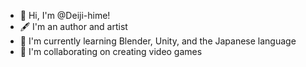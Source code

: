 - 👋 Hi, I'm @Deiji-hime!
- 🖋 I'm an author and artist
- 🌱 I'm currently learning Blender, Unity, and the Japanese language
- 💞️ I'm collaborating on creating video games

<!---
Deiji-hime/Deiji-hime is a ✨ special ✨ repository because its `README.md` (this file) appears on your GitHub profile.
You can click the Preview link to take a look at your changes.
--->
